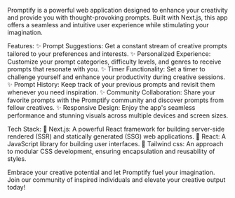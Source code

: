 Promptify is a powerful web application designed to enhance your creativity and provide you with thought-provoking prompts. Built with Next.js, this app offers a seamless and intuitive user experience while stimulating your imagination.

Features:
✨ Prompt Suggestions: Get a constant stream of creative prompts tailored to your preferences and interests.
✨ Personalized Experience: Customize your prompt categories, difficulty levels, and genres to receive prompts that resonate with you.
✨ Timer Functionality: Set a timer to challenge yourself and enhance your productivity during creative sessions.
✨ Prompt History: Keep track of your previous prompts and revisit them whenever you need inspiration.
✨ Community Collaboration: Share your favorite prompts with the Promptify community and discover prompts from fellow creatives.
✨ Responsive Design: Enjoy the app's seamless performance and stunning visuals across multiple devices and screen sizes.

Tech Stack:
🔧 Next.js: A powerful React framework for building server-side rendered (SSR) and statically generated (SSG) web applications.
🔧 React: A JavaScript library for building user interfaces.
🔧 Tailwind css: An approach to modular CSS development, ensuring encapsulation and reusability of styles.

Embrace your creative potential and let Promptify fuel your imagination. Join our community of inspired individuals and elevate your creative output today!
